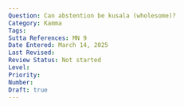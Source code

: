 ```yaml
---
Question: Can abstention be kusala (wholesome)?
Category: Kamma
Tags:
Sutta References: MN 9
Date Entered: March 14, 2025
Last Revised:
Review Status: Not started
Level: 
Priority: 
Number: 
Draft: true
---
```


